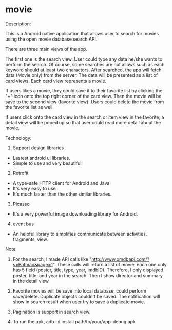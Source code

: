 # movie

Description:

This is a Android native application that allows user to search for movies 
using the open movie database search API.

There are three main views of the app.

The first one is the search view. User could type any data he/she wants 
to perform the search. Of course, some searches are not allows such as
each keyword should at least two charactors. 
After searched, the app will fetch data (Movie only) from the server.
The data will be presented as a list of card views. Each card view represents
a movie.

If users likes a movie, they could save it to their favorite list by clicking
the "+" icon onto the top right corner of the card view. Then the movie will 
be save to the second view (favorite view). Users could delete the movie from
the favorite list as well.

If users click onto the card view in the search or item view in the favorite,
a detail view will be poped up so that user could read more detail about the 
movie.


Technology:

1. Support design libraries
  - Lastest android ui libraries.
  - Simple to use and very beautiful!
2. Retrofit
  - A type-safe HTTP client for Android and Java
  - It's very easy to use
  - It's much faster than the other similar libraries.
3. Picasso
  - It's a very powerful image downloading library for Android.
4. event bus
  - An helpful library to simplifies communicate between activities, fragments, view.

Note:

1. For the search, I made API calls like "http://www.omdbapi.com/?s=Batman&page=1".
   These calls will return a list of movie, each one only has 5 field 
   (poster, title, type, year, imdbID). Therefore, I only displayed poster, title,
   and year in the search. Then I show director and summary in the detail view.

2. Favorite movies will be save into local database, could perform save/delete.
   Duplicate objects couldn't be saved. The notification will show in search result
   when user try to save a duplicate movie.

3. Pagination is support in search view.

4. To run the apk, adb -d install path/to/your/app-debug.apk

